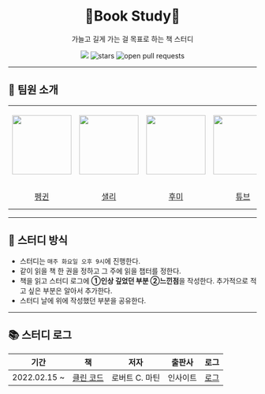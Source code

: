 <div align="center">
  <h1>📖Book Study📖</h1>
  <p>가늘고 길게 가는 걸 목표로 하는 책 스터디</p>
  <a href="https://hits.seeyoufarm.com"><img src="https://hits.seeyoufarm.com/api/count/incr/badge.svg?url=https%3A%2F%2Fgithub.com%2Fboostcamp-ai-tech-4%2Fbook-study&count_bg=%2379C83D&title_bg=%23555555&icon=&icon_color=%23E7E7E7&title=hits&edge_flat=false"/></a>
  <img src="https://img.shields.io/github/stars/boostcamp-ai-tech-4/book-study" alt="stars"/>
  <img src="https://img.shields.io/github/issues-pr/boostcamp-ai-tech-4/book-study" alt="open pull requests"/>
</div>

---

## 👋 팀원 소개

<table>
    <tr height="160px">
        <td align="center" width="150px">
            <a href="https://github.com/CoodingPenguin"><img height="120px" width="120px" src="https://avatars.githubusercontent.com/u/37505775?s=460&u=44732fef53503e63d47192ce5c2de747eff5f0c6&v=4"/></a>
            <br />
        </td>
        <td align="center" width="150px">
            <a href="https://github.com/bsm8734"><img height="120px" width="120px" src="https://avatars.githubusercontent.com/u/35002768?s=460&v=4"/></a>
            <br />
        </td>
        <td align="center" width="150px">
            <a href="https://github.com/opijae"><img height="120px" width="120px" src="https://avatars.githubusercontent.com/u/26226101?v=4"/></a>
            <br />
        </td>
        <td align="center" width="150px">
            <a href="https://github.com/peacecheejecake"><img height="120px" width="120px" src="https://avatars.githubusercontent.com/u/29668380?v=4"/></a>
            <br />
        </td>
    </tr>
    <tr height="50px">
        <td align="center">
            <a href="https://github.com/coodingpenguin">펭귄</a>
        </td>
        <td align="center">
            <a href="https://github.com/bsm8734">샐리</a>
        <td align="center">
            <a href="https://github.com/opijae">후미</a>
        </td>
        <td align="center">
            <a href="https://github.com/peacecheejecake">튜브</a>
        </td>
    </tr>
</table>

---

## 📌 스터디 방식

- 스터디는 `매주 화요일 오후 9시`에 진행한다.
- 같이 읽을 책 한 권을 정하고 그 주에 읽을 챕터를 정한다.
- 책을 읽고 스터디 로그에 **①인상 깊었던 부분 ②느낀점**을 작성한다. 추가적으로 적고 싶은 부분은 알아서 추가한다.
- 스터디 날에 위에 작성했던 부분을 공유한다.

---

## 📚 스터디 로그

|     기간     |                            책                            |      저자      |  출판사  | 로그                            |
| :----------: | :------------------------------------------------------: | :------------: | :------: | :------------------------------ |
| 2022.02.15 ~ | [클린 코드](http://www.yes24.com/Product/Goods/11681152) | 로버트 C. 마틴 | 인사이트 | [로그](./books/1-clean-code.md) |
